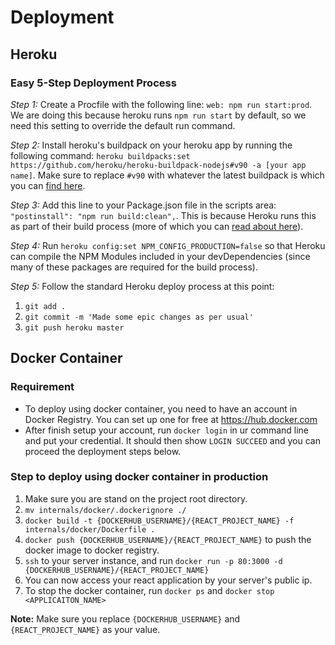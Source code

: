 # Deployment

## Heroku

### Easy 5-Step Deployment Process

*Step 1:* Create a Procfile with the following line: `web: npm run start:prod`. We are doing this because heroku runs `npm run start` by default, so we need this setting to override the default run command. 

*Step 2:* Install heroku's buildpack on your heroku app by running the following command: `heroku buildpacks:set https://github.com/heroku/heroku-buildpack-nodejs#v90 -a [your app name]`. Make sure to replace `#v90` with whatever the latest buildpack is which you can [find here](https://github.com/heroku/heroku-buildpack-nodejs/releases).

*Step 3:* Add this line to your Package.json file in the scripts area: `"postinstall": "npm run build:clean",`. This is because Heroku runs this as part of their build process (more of which you can [read about here](https://devcenter.heroku.com/articles/nodejs-support#build-behavior)).

*Step 4:* Run `heroku config:set NPM_CONFIG_PRODUCTION=false` so that Heroku can compile the NPM Modules included in your devDependencies (since many of these packages are required for the build process).

*Step 5:* Follow the standard Heroku deploy process at this point:

1. `git add .`
2. `git commit -m 'Made some epic changes as per usual'`
3. `git push heroku master`

## Docker Container
### Requirement
* To deploy using docker container, you need to have an account in Docker Registry. You can set up one for free at https://hub.docker.com
* After finish setup your account, run `docker login` in ur command line and put your credential. It should then show `LOGIN SUCCEED` and you can proceed the deployment steps below.

### Step to deploy using docker container in production
1. Make sure you are stand on the project root directory.
2. `mv internals/docker/.dockerignore ./`
3. `docker build -t {DOCKERHUB_USERNAME}/{REACT_PROJECT_NAME} -f internals/docker/Dockerfile .`
4. `docker push {DOCKERHUB_USERNAME}/{REACT_PROJECT_NAME}` to push the docker image to docker registry.
5. `ssh` to your server instance, and run `docker run -p 80:3000 -d {DOCKERHUB_USERNAME}/{REACT_PROJECT_NAME}`
6. You can now access your react application by your server's public ip.
7. To stop the docker container, run `docker ps` and `docker stop <APPLICAITON_NAME>`

**Note:** Make sure you replace `{DOCKERHUB_USERNAME}` and `{REACT_PROJECT_NAME}` as your value.